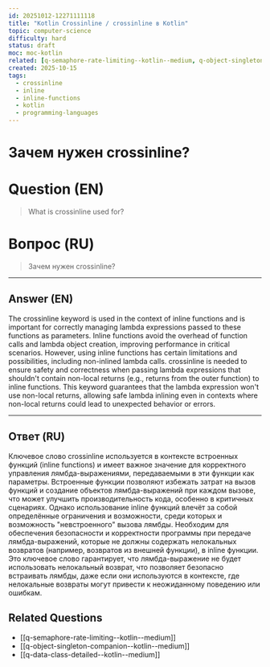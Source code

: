 ```yaml
---
id: 20251012-12271111118
title: "Kotlin Crossinline / crossinline в Kotlin"
topic: computer-science
difficulty: hard
status: draft
moc: moc-kotlin
related: [q-semaphore-rate-limiting--kotlin--medium, q-object-singleton-companion--kotlin--medium, q-data-class-detailed--kotlin--medium]
created: 2025-10-15
tags:
  - crossinline
  - inline
  - inline-functions
  - kotlin
  - programming-languages
---
```

# Зачем нужен crossinline?

# Question (EN)
> What is crossinline used for?

# Вопрос (RU)
> Зачем нужен crossinline?

---

## Answer (EN)

The crossinline keyword is used in the context of inline functions and is important for correctly managing lambda expressions passed to these functions as parameters. Inline functions avoid the overhead of function calls and lambda object creation, improving performance in critical scenarios. However, using inline functions has certain limitations and possibilities, including non-inlined lambda calls. crossinline is needed to ensure safety and correctness when passing lambda expressions that shouldn't contain non-local returns (e.g., returns from the outer function) to inline functions. This keyword guarantees that the lambda expression won't use non-local returns, allowing safe lambda inlining even in contexts where non-local returns could lead to unexpected behavior or errors.

---

## Ответ (RU)

Ключевое слово crossinline используется в контексте встроенных функций (inline functions) и имеет важное значение для корректного управления лямбда-выражениями, передаваемыми в эти функции как параметры. Встроенные функции позволяют избежать затрат на вызов функций и создание объектов лямбда-выражений при каждом вызове, что может улучшить производительность кода, особенно в критичных сценариях. Однако использование inline функций влечёт за собой определённые ограничения и возможности, среди которых и возможность "невстроенного" вызова лямбды. Необходим для обеспечения безопасности и корректности программы при передаче лямбда-выражений, которые не должны содержать нелокальных возвратов (например, возвратов из внешней функции), в inline функции. Это ключевое слово гарантирует, что лямбда-выражение не будет использовать нелокальный возврат, что позволяет безопасно встраивать лямбды, даже если они используются в контексте, где нелокальные возвраты могут привести к неожиданному поведению или ошибкам.

## Related Questions

- [[q-semaphore-rate-limiting--kotlin--medium]]
- [[q-object-singleton-companion--kotlin--medium]]
- [[q-data-class-detailed--kotlin--medium]]
